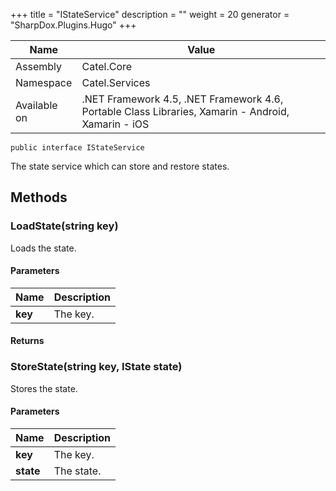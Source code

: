 

+++
title = "IStateService" 
description = ""
weight = 20
generator = "SharpDox.Plugins.Hugo"
+++

Name|Value
---|---
Assembly|Catel.Core
Namespace|Catel.Services
Available on|.NET Framework 4.5, .NET Framework 4.6, Portable Class Libraries, Xamarin - Android, Xamarin - iOS

```
public interface IStateService
```

The state service which can store and restore states.

## Methods

### LoadState(string key)

Loads the state.

#### Parameters

Name|Description
---|---
**key**|The key.

#### Returns

### StoreState(string key, IState state)

Stores the state.

#### Parameters

Name|Description
---|---
**key**|The key.
**state**|The state.

